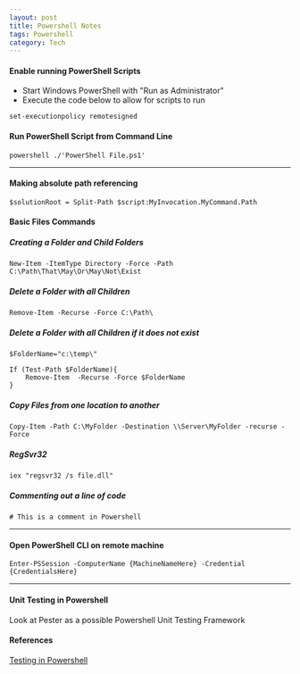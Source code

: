 ```yaml
---
layout: post
title: Powershell Notes
tags: Powershell
category: Tech
---
```

#### Enable running PowerShell Scripts ####

- Start Windows PowerShell with "Run as Administrator"  
- Execute the code below to allow for scripts to run  

~~~
set-executionpolicy remotesigned
~~~

#### Run PowerShell Script from Command Line ####

~~~
powershell ./'PowerShell File.ps1'
~~~

----------------------------------------------------------------------------------------

#### Making absolute path referencing ####

~~~
$solutionRoot = Split-Path $script:MyInvocation.MyCommand.Path
~~~

#### Basic Files Commands ####

##### Creating a Folder and Child Folders #####

~~~
New-Item -ItemType Directory -Force -Path C:\Path\That\May\Or\May\Not\Exist
~~~

##### Delete a Folder with all Children #####

~~~
Remove-Item -Recurse -Force C:\Path\
~~~

##### Delete a Folder with all Children if it does not exist #####

~~~
$FolderName="c:\temp\"

If (Test-Path $FolderName){
	Remove-Item  -Recurse -Force $FolderName
}
~~~

##### Copy Files from one location to another #####

~~~
Copy-Item -Path C:\MyFolder -Destination \\Server\MyFolder -recurse -Force
~~~

##### RegSvr32 #####

~~~
iex "regsvr32 /s file.dll"
~~~

##### Commenting out a line of code #####

~~~
# This is a comment in Powershell
~~~

----------------------------------------------------------------------------------------

#### Open PowerShell CLI on remote machine ####

~~~
Enter-PSSession -ComputerName {MachineNameHere} -Credential {CredentialsHere}
~~~

----------------------------------------------------------------------------------------

#### Unit Testing in Powershell ####

Look at Pester as a possible Powershell Unit Testing Framework

#### References ####
[Testing in Powershell](https://www.simple-talk.com/sysadmin/powershell/practical-powershell-unit-testing-checking-program-flow/?utm_source=simpletalk&utm_medium=email-main&utm_content=practicalps3-20141208&utm_campaign=sysadmin)

